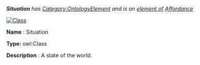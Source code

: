 ___Situation__ 
 has
 [Category:OntologyElement](../../Category/OntologyElement "Category:OntologyElement") 
 and is an
 [element of](../../Property/ElementOf "Property:ElementOf") 
[Affordance](../../Submissions/Affordance "Submissions:Affordance")_




  





[![Class](../../images/thumb/2/27/Class.gif/45px-Class.gif)](../../Image/Class.gif "Class")


__Name__ 
 : Situation
 



__Type:__ 
 owl:Class
 



__Description__ 
 : A state of the world.